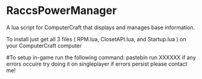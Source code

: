 # RaccsPowerManager
A lua script for ComputerCraft that displays and manages base information.

To install just get all 3 files ( RPM.lua, ClosetAPI.lua, and Startup.lua ) on your ComputerCraft computer

#To setup in-game run the following command:   pastebin run XXXXXX
if any errors occuire try doing it on singleplayer if errors persist please contact me!
